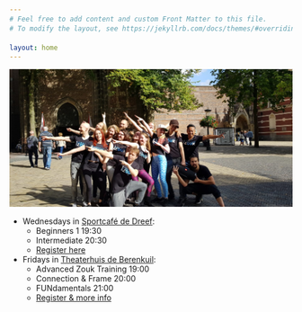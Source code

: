 ```yaml
---
# Feel free to add content and custom Front Matter to this file.
# To modify the layout, see https://jekyllrb.com/docs/themes/#overriding-theme-defaults

layout: home
---
```


![alt text](/international-zouk-day-2018.jpg "International Zouk Day Flashmob 2018")

* Wednesdays in [Sportcafé de Dreef](https://www.google.com/maps/place/Sportcafe+De+Dreef/@52.1210203,5.1168421,17z/data=!3m1!4b1!4m5!3m4!1s0x47c66f20f13d3cad:0x4866ca24be334309!8m2!3d52.1210203!4d5.1190308):
  - Beginners 1 19:30
  - Intermediate 20:30
  - [Register here](http://www.salsaventura.nl/utrecht)
* Fridays in [Theaterhuis de Berenkuil](https://deberenkuil.nl):
  - Advanced Zouk Training 19:00
  - Connection & Frame 20:00
  - FUNdamentals 21:00
  - [Register & more info](https://www.facebook.com/events/191123408433347/)
